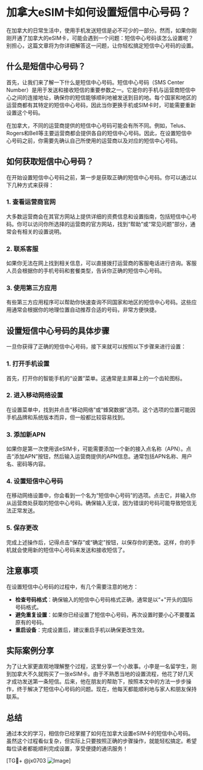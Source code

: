 # 加拿大eSIM卡如何设置短信中心号码？

在加拿大的日常生活中，使用手机发送短信是必不可少的一部分。然而，如果你刚刚开通了加拿大的eSIM卡，可能会遇到一个问题：短信中心号码该怎么设置呢？别担心，这篇文章将为你详细解答这一问题，让你轻松搞定短信中心号码的设置。

## 什么是短信中心号码？

首先，让我们来了解一下什么是短信中心号码。短信中心号码（SMS Center Number）是用于发送和接收短信的重要参数之一。它是你的手机与运营商短信中心之间的连接地址，确保你的短信能够顺利地被发送到目的地。每个国家和地区的运营商都有其特定的短信中心号码，因此当你更换手机或SIM卡时，可能需要重新设置这个号码。

在加拿大，不同的运营商提供的短信中心号码可能会有所不同。例如，Telus、Rogers和Bell等主要运营商都会提供各自的短信中心号码。因此，在设置短信中心号码之前，你需要先确认自己所使用的运营商以及对应的短信中心号码。

## 如何获取短信中心号码？

在开始设置短信中心号码之前，第一步是获取正确的短信中心号码。你可以通过以下几种方式来获得：

### 1. 查看运营商官网

大多数运营商会在其官方网站上提供详细的资费信息和设置指南，包括短信中心号码。你可以访问你所选择的运营商的官方网站，找到“帮助”或“常见问题”部分，通常会有相关的设置说明。

### 2. 联系客服

如果你无法在网上找到相关信息，可以直接拨打运营商的客服电话进行咨询。客服人员会根据你的手机号码和套餐类型，告诉你正确的短信中心号码。

### 3. 使用第三方应用

有些第三方应用程序可以帮助你快速查询不同国家和地区的短信中心号码。这些应用通常会根据你的地理位置自动推荐合适的号码，非常方便快捷。

## 设置短信中心号码的具体步骤

一旦你获得了正确的短信中心号码，接下来就可以按照以下步骤来进行设置：

### 1. 打开手机设置

首先，打开你的智能手机的“设置”菜单。这通常是主屏幕上的一个齿轮图标。

### 2. 进入移动网络设置

在设置菜单中，找到并点击“移动网络”或“蜂窝数据”选项。这个选项的位置可能因手机品牌和系统版本而异，但一般都比较容易找到。

### 3. 添加新APN

如果你是第一次使用该eSIM卡，可能需要添加一个新的接入点名称（APN）。点击“添加APN”按钮，然后输入运营商提供的APN信息。通常包括APN名称、用户名、密码等内容。

### 4. 设置短信中心号码

在移动网络设置中，你会看到一个名为“短信中心号码”的选项。点击它，并输入你从运营商处获取的短信中心号码。确保输入无误，因为错误的号码可能导致短信无法正常发送。

### 5. 保存更改

完成上述操作后，记得点击“保存”或“确定”按钮，以保存你的更改。这样，你的手机就会使用新的短信中心号码来发送和接收短信了。

## 注意事项

在设置短信中心号码的过程中，有几个需要注意的地方：

- **检查号码格式**：确保输入的短信中心号码格式正确，通常是以“+”开头的国际号码格式。
- **避免重复设置**：如果你已经设置了短信中心号码，再次设置时要小心不要覆盖原有的号码。
- **重启设备**：完成设置后，建议重启手机以确保更改生效。

## 实际案例分享

为了让大家更直观地理解整个过程，这里分享一个小故事。小李是一名留学生，刚到加拿大不久就购买了一张eSIM卡。由于不熟悉当地的设置流程，他花了好几天才成功发送第一条短信。后来，他在朋友的帮助下，按照本文中的方法一步步操作，终于解决了短信中心号码的问题。现在，他每天都能顺利地与家人和朋友保持联系。

## 总结

通过本文的学习，相信你已经掌握了如何在加拿大设置eSIM卡的短信中心号码。虽然这个过程看似复杂，但实际上只要按照正确的步骤操作，就能轻松搞定。希望每位读者都能顺利完成设置，享受便捷的通讯服务！

[TG💪+ @jx0703 ![Image](https://github.com/user-attachments/assets/dbca1d08-cadb-493c-b0ec-ad6f7a83f270)]